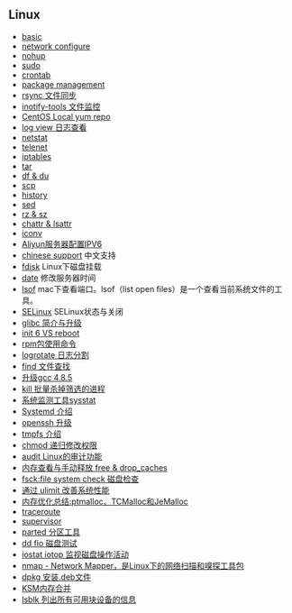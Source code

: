 ## Linux
- [basic](basic.md)
- [network configure](network_configure.md)
- [nohup](nohup.md)
- [sudo](sudo.md)
- [crontab](crontab.md)
- [package management](package_management.md)
- [rsync 文件同步](rsync.md)
- [inotify-tools 文件监控](inotify-tools.md)
- [CentOS Local yum repo](CentOSLocalYumRepo.md)
- [log view 日志查看](log_view.md)
- [netstat](netstat.md)
- [telenet](telenet.md)
- [iptables](iptables.md)
- [tar](tar.md)
- [df & du](df_du.md)
- [scp](scp.md)
- [history](history.md)
- [sed](sed.md)
- [rz & sz](rzsz.md)
- [chattr & lsattr](chattr.md)
- [iconv](iconv.md)
- [Aliyun服务器配置IPV6](ipv6_aliyun.md)
- [chinese support](chinese_support.md) 中文支持
- [fdisk](fdisk.md) Linux下磁盘挂载
- [date](date.md) 修改服务器时间
- [lsof](lsof.md) mac下查看端口。lsof（list open files）是一个查看当前系统文件的工具。
- [SELinux](SELinux.md) SELinux状态与关闭
- [glibc 简介与升级](glibc.md)
- [init 6 VS reboot](init6_reboot.md)
- [rpm包使用命令](rpm.md)
- [logrotate 日志分割](logrotate.md)
- [find 文件查找](find.md)
- [升级gcc 4.8.5](gcc.md)
- [kill 批量杀掉筛选的进程](kill.md)
- [系统监测工具sysstat](sysstat.md)
- [Systemd 介绍](Systemd.md)
- [openssh 升级](openssh.md)
- [tmpfs 介绍](tmpfs.md)
- [chmod 递归修改权限](chmod.md)
- [audit Linux的审计功能](audit.md)
- [内存查看与手动释放 free & drop_caches](drop_caches.md)
- [fsck:file system check 磁盘检查](fsck.md)
- [通过 ulimit 改善系统性能](ulimit.md)
- [内存优化总结:ptmalloc、TCMalloc和JeMalloc](ptmalloc_tcmalloc_jemalloc.md)
- [traceroute](traceroute.md)
- [supervisor](supervisor.md)
- [parted 分区工具](parted.md)
- [dd fio 磁盘测试](dd.md)
- [iostat iotop 监视磁盘操作活动](iostat.md)
- [nmap - Network Mapper，是Linux下的网络扫描和嗅探工具包](nmap.md)
- [dpkg 安装.deb文件](deb.md)
- [KSM内存合并](KSM.md)
- [lsblk 列出所有可用块设备的信息](lsblk.md)